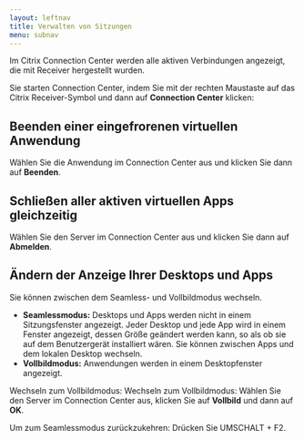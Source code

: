 ```yaml
---
layout: leftnav
title: Verwalten von Sitzungen
menu: subnav
---
```


Im Citrix Connection Center werden alle aktiven Verbindungen angezeigt, die mit Receiver hergestellt wurden.

Sie starten Connection Center, indem Sie mit der rechten Maustaste auf das Citrix Receiver-Symbol und dann auf **Connection Center** klicken:

## Beenden einer eingefrorenen virtuellen Anwendung

Wählen Sie die Anwendung im Connection Center aus und klicken Sie dann auf **Beenden**.

## Schließen aller aktiven virtuellen Apps gleichzeitig

Wählen Sie den Server im Connection Center aus und klicken Sie dann auf **Abmelden**.

## Ändern der Anzeige Ihrer Desktops und Apps

Sie können zwischen dem Seamless- und Vollbildmodus wechseln.

* **Seamlessmodus:** Desktops und Apps werden nicht in einem Sitzungsfenster angezeigt. Jeder Desktop und jede App wird in einem Fenster angezeigt, dessen Größe geändert werden kann, so als ob sie auf dem Benutzergerät installiert wären. Sie können zwischen Apps und dem lokalen Desktop wechseln.
* **Vollbildmodus:** Anwendungen werden in einem Desktopfenster angezeigt.

Wechseln zum Vollbildmodus: Wechseln zum Vollbildmodus: Wählen Sie den Server im Connection Center aus, klicken Sie auf **Vollbild** und dann auf **OK**.

Um zum Seamlessmodus zurückzukehren: Drücken Sie UMSCHALT + F2.

